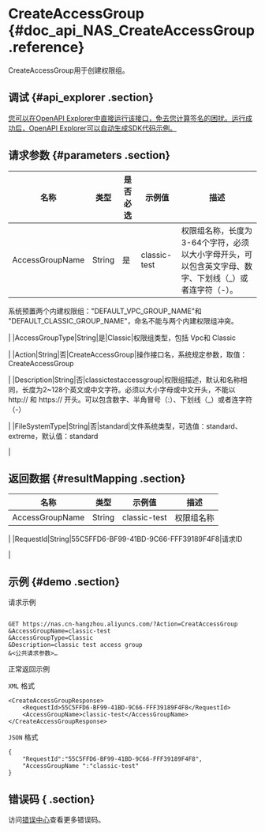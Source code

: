 # CreateAccessGroup {#doc_api_NAS_CreateAccessGroup .reference}

CreateAccessGroup用于创建权限组。

## 调试 {#api_explorer .section}

[您可以在OpenAPI Explorer中直接运行该接口，免去您计算签名的困扰。运行成功后，OpenAPI Explorer可以自动生成SDK代码示例。](https://api.aliyun.com/#product=NAS&api=CreateAccessGroup&type=RPC&version=2017-06-26)

## 请求参数 {#parameters .section}

|名称|类型|是否必选|示例值|描述|
|--|--|----|---|--|
|AccessGroupName|String|是|classic-test|权限组名称，长度为3-64个字符，必须以大小字母开头，可以包含英文字母、数字、下划线（\_）或者连字符（-）。

 系统预置两个内建权限组："DEFAULT\_VPC\_GROUP\_NAME"和 "DEFAULT\_CLASSIC\_GROUP\_NAME"，命名不能与两个内建权限组冲突。

 |
|AccessGroupType|String|是|Classic|权限组类型，包括 Vpc和 Classic

 |
|Action|String|否|CreateAccessGroup|操作接口名，系统规定参数，取值：CreateAccessGroup

 |
|Description|String|否|classictestaccessgroup|权限组描述，默认和名称相同，长度为2~128个英文或中文字符。必须以大小字母或中文开头，不能以 http:// 和 https:// 开头。可以包含数字、半角冒号（:）、下划线（\_）或者连字符（-）

 |
|FileSystemType|String|否|standard|文件系统类型，可选值：standard、extreme，默认值：standard

 |

## 返回数据 {#resultMapping .section}

|名称|类型|示例值|描述|
|--|--|---|--|
|AccessGroupName|String|classic-test|权限组名称

 |
|RequestId|String|55C5FFD6-BF99-41BD-9C66-FFF39189F4F8|请求ID

 |

## 示例 {#demo .section}

请求示例

``` {#request_demo}

GET https://nas.cn-hangzhou.aliyuncs.com/?Action=CreatAccessGroup
&AccessGroupName=classic-test
&AccessGroupType=Classic
&Description=classic test access group
&<公共请求参数>…

```

正常返回示例

`XML` 格式

``` {#xml_return_success_demo}
<CreateAccessGroupResponse>
    <RequestId>55C5FFD6-BF99-41BD-9C66-FFF39189F4F8</RequestId>
    <AccessGroupName>classic-test</AccessGroupName>
</CreateAccessGroupResponse>
```

`JSON` 格式

``` {#json_return_success_demo}
{
	"RequestId":"55C5FFD6-BF99-41BD-9C66-FFF39189F4F8",
	"AccessGroupName ":"classic-test"
}
```

## 错误码 { .section}

访问[错误中心](https://error-center.alibabacloud.com/status/product/NAS)查看更多错误码。

